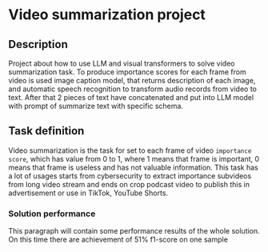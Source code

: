 # Video summarization project

## Description
Project about how to use LLM and visual transformers to solve video summarization task. To produce importance scores
for each frame from video is used image caption model, that returns description of each image, and automatic speech
recognition to transform audio records from video to text. After that 2 pieces of text have concatenated and put
into LLM model with prompt of summarize text with specific schema. 

## Task definition
Video summarization is the task for set to each frame of video `importance score`, which has value from 0 to 1, where
1 means that frame is important, 0 means that frame is useless and has not valuable information. This task has a lot of
usages starts from cybersecurity to extract importance subvideos from long video stream and ends on crop podcast video
to publish this in advertisement or use in TikTok, YouTube Shorts. 

### Solution performance
This paragraph will contain some performance results of the whole solution.
On this time there are achievement of 51% f1-score on one sample

